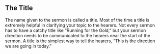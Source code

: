 ## The Title

The name given to the sermon is called a title. Most of the time a title is extremely helpful in clarifying your topic to the hearers. Not every sermon has to have a catchy title like “Running for the Gold,” but your sermon direction needs to be communicated to the hearers near the start of the sermon. A title is the simplest way to tell the hearers, “This is the direction we are going in today.”

